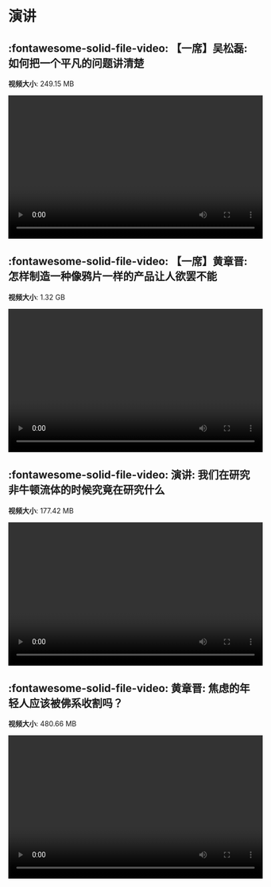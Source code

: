 # 演讲

## :fontawesome-solid-file-video: 【一席】吴松磊: 如何把一个平凡的问题讲清楚

**视频大小**: 249.15 MB

<video id="V-03b8cf7050b888b1800aff33380043bb" width="512" height="288" preload="none" playsinline webkit-playsinline></video>

## :fontawesome-solid-file-video: 【一席】黄章晋: 怎样制造一种像鸦片一样的产品让人欲罢不能

**视频大小**: 1.32 GB

<video id="V-1f3818b15bfb247eaca61e3766ae9878" width="512" height="288" preload="none" playsinline webkit-playsinline></video>

## :fontawesome-solid-file-video: 演讲: 我们在研究非牛顿流体的时候究竟在研究什么

**视频大小**: 177.42 MB

<video id="V-19c2c7ddebe90d8561a94fccad8cdb8d" width="512" height="288" preload="none" playsinline webkit-playsinline></video>

## :fontawesome-solid-file-video: 黄章晋: 焦虑的年轻人应该被佛系收割吗？

**视频大小**: 480.66 MB

<video id="V-96bf39d38acd2347a18ea3f7ab3f1605" width="512" height="288" preload="none" playsinline webkit-playsinline></video>

